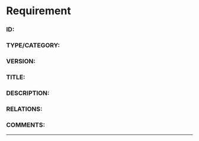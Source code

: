 # Requirement

### ID:

### TYPE/CATEGORY:

### VERSION:

### TITLE:

### DESCRIPTION:

### RELATIONS:

### COMMENTS:

---
